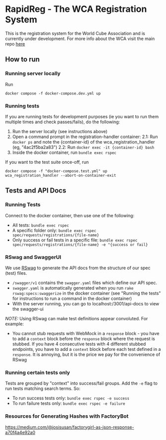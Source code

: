 # RapidReg - The WCA Registration System

This is the registration system for the World Cube Association and is currently
under development. For more info about the WCA visit the main repo [here](https://github.com/thewca/worldcubeassociation.org)

## How to run

### Running server locally
Run

```
docker compose -f docker-compose.dev.yml up
```

### Running tests

If you are running tests for development purposes (ie you want to run them multiple times and check passes/fails), do the following:
1. Run the server locally (see instructions above)
2. Open a command prompt in the registration-handler container:
    2.1: Run `docker ps` and note the {container-id} of the wca_registration_handler (eg, "4ac2f5ba2a83")
    2.2: Run `docker exec -it {container-id} bash`
3. Inside the docker container, run `bundle exec rspec`

If you want to the test suite once-off, run

```
docker compose -f "docker-compose.test.yml" up wca_registration_handler --abort-on-container-exit
```

## Tests and API Docs

### Running Tests

Connect to the docker container, then use one of the following:
- All tests: `bundle exec rspec`
- A specific folder only: `bundle exec rspec spec/requests/registrations/{file-name}`
- Only success or fail tests in a specific file: `bundle exec rspec spec/requests/registrations/{file-name} -e "{success or fail}`


### RSwag and SwaggerUI

We use [RSwag](https://github.com/rswag/RSwag) to generate the API docs from the structure of our spec (test) files.
- `/swagger/v1` contains the `swagger.yaml` files which define our API spec.
- `swagger.yaml` is automatically generated when you run `rake rswag:specs:swaggerize` in the docker container (see "Running the tests" for instructions to run a command in the docker container)
- With the server running, you can go to localhost:/3001/api-docs to view the swagger-ui

*NOTE:* Using RSwag can make test definitions appear convoluted. For example:
- You cannot stub requests with WebMock in a `response` block - you have to add a `context` block before the `response` block where the request is stubbed. If you have 4 consecutive tests with 4 different stubbed endpoints, you have to add a `context` block before each test defined in a `response`. It is annoying, but it is the price we pay for the convenience of RSwag

### Running certain tests only

Tests are grouped by "context" into success/fail groups. Add the `-e` flag to run tests matching search terms. So:
- To run success tests only: `bundle exec rspec -e success`
- To run failure tests only: `bundle exec rspec -e failure`

### Resources for Generating Hashes with FactoryBot

https://medium.com/@josisusan/factorygirl-as-json-response-a70f4a4e92a0
